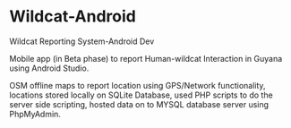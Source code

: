# Wildcat-Android
Wildcat Reporting System-Android Dev


Mobile app (in Beta phase) to report Human-wildcat Interaction in Guyana using Android Studio.

OSM offline maps to report location using GPS/Network functionality, locations stored locally on SQLite Database, used PHP scripts to do the server side scripting, hosted data on to MYSQL database server using PhpMyAdmin.
